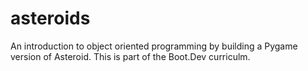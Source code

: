# asteroids
An introduction to object oriented programming by building a Pygame version of Asteroid. This is part of the Boot.Dev curriculm.
